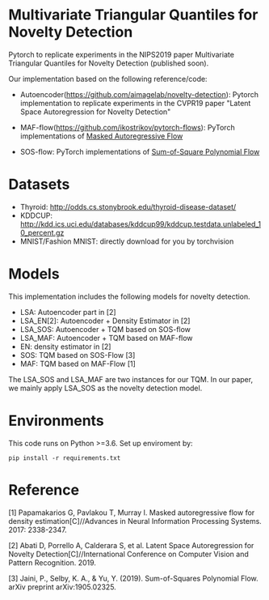 # Multivariate Triangular Quantiles for Novelty Detection
Pytorch to replicate experiments in the  NIPS2019 paper Multivariate Triangular Quantiles for Novelty Detection (published soon).

Our implementation based on the following reference/code:
* Autoencoder(https://github.com/aimagelab/novelty-detection): Pytorch implementation to replicate experiments in the CVPR19 paper "Latent Space Autoregression for Novelty Detection"


* MAF-flow(https://github.com/ikostrikov/pytorch-flows):  PyTorch implementations of [Masked Autoregressive Flow](https://arxiv.org/abs/1705.07057)

* SOS-flow: PyTorch implementations of [Sum-of-Square Polynomial Flow](https://arxiv.org/abs/1905.02325) 

# Datasets
* Thyroid: http://odds.cs.stonybrook.edu/thyroid-disease-dataset/
* KDDCUP: http://kdd.ics.uci.edu/databases/kddcup99/kddcup.testdata.unlabeled_10_percent.gz
* MNIST/Fashion MNIST: directly download for you by torchvision

# Models
This implementation includes the following models for novelty detection. 
* LSA: Autoencoder part in [2] 
* LSA_EN[2]: Autoencoder + Density Estimator in [2]
* LSA_SOS: Autoencoder + TQM based on SOS-flow
* LSA_MAF: Autoencoder + TQM based on MAF-flow
* EN:  density estimator in [2]
* SOS: TQM based on SOS-Flow [3]
* MAF: TQM based on  MAF-Flow [1]

The LSA_SOS and LSA_MAF are two instances for our TQM. In our paper, we mainly apply LSA_SOS as the novelty detection model.
# Environments
This code runs on Python >=3.6.
Set up enviroment by:
```
pip install -r requirements.txt
```

# Reference
[1] Papamakarios G, Pavlakou T, Murray I. Masked autoregressive flow for density estimation[C]//Advances in Neural Information Processing Systems. 2017: 2338-2347.

[2] Abati D, Porrello A, Calderara S, et al. Latent Space Autoregression for Novelty Detection[C]//International Conference on Computer Vision and Pattern Recognition. 2019. 

[3] Jaini, P., Selby, K. A., & Yu, Y. (2019). Sum-of-Squares Polynomial Flow. arXiv preprint arXiv:1905.02325.




